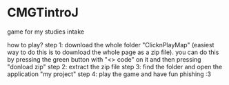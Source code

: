 # CMGTintroJ
game for my studies intake

how to play?
step 1: download the whole folder "ClicknPlayMap" (easiest way to do this is to download the whole page as a zip file).
        you can do this by pressing the green button with "<> code" on it and then pressing "donload zip"
step 2: extract the zip file
step 3: find the folder and open the application "my project"
step 4: play the game and have fun phishing :3
